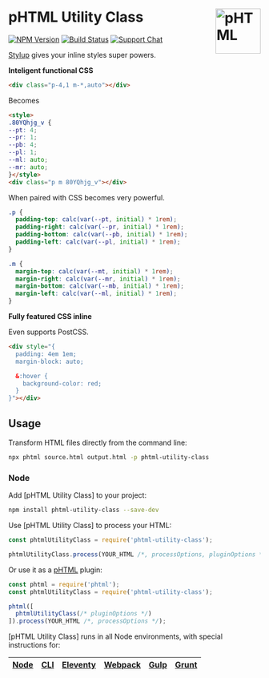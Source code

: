 # pHTML Utility Class [<img src="https://phtml.io/logo.svg" alt="pHTML" width="90" height="90" align="right">][phtml]

[![NPM Version][npm-img]][npm-url]
[![Build Status][cli-img]][cli-url]
[![Support Chat][git-img]][git-url]

[Stylup] gives your inline styles super powers.

__Inteligent functional CSS__

```html
<div class="p-4,1 m-*,auto"></div>
```

Becomes

```html
<style>
.80YQhjg_v {
--pt: 4;
--pr: 1;
--pb: 4;
--pl: 1;
--ml: auto;
--mr: auto;
}</style>
<div class="p m 80YQhjg_v"></div>
```

When paired with CSS becomes very powerful.

```css
.p {
  padding-top: calc(var(--pt, initial) * 1rem);
  padding-right: calc(var(--pr, initial) * 1rem);
  padding-bottom: calc(var(--pb, initial) * 1rem);
  padding-left: calc(var(--pl, initial) * 1rem);
}

.m {
  margin-top: calc(var(--mt, initial) * 1rem);
  margin-right: calc(var(--mr, initial) * 1rem);
  margin-bottom: calc(var(--mb, initial) * 1rem);
  margin-left: calc(var(--ml, initial) * 1rem);
}
```

__Fully featured CSS inline__

Even supports PostCSS.

```html
<div style="{
  padding: 4em 1em;
  margin-block: auto;

  &:hover {
    background-color: red;
  }
}"></div>
```

## Usage

Transform HTML files directly from the command line:

```bash
npx phtml source.html output.html -p phtml-utility-class
```

### Node

Add [pHTML Utility Class] to your project:

```bash
npm install phtml-utility-class --save-dev
```

Use [pHTML Utility Class] to process your HTML:

```js
const phtmlUtilityClass = require('phtml-utility-class');

phtmlUtilityClass.process(YOUR_HTML /*, processOptions, pluginOptions */);
```

Or use it as a [pHTML] plugin:

```js
const phtml = require('phtml');
const phtmlUtilityClass = require('phtml-utility-class');

phtml([
  phtmlUtilityClass(/* pluginOptions */)
]).process(YOUR_HTML /*, processOptions */);
```

[pHTML Utility Class] runs in all Node environments, with special instructions for:

| [Node](INSTALL.md#node) | [CLI](INSTALL.md#phtml-cli) | [Eleventy](INSTALL.md#eleventy) | [Webpack](INSTALL.md#webpack) | [Gulp](INSTALL.md#gulp) | [Grunt](INSTALL.md#grunt) |
| --- | --- | --- | --- | --- | --- |


[cli-img]: https://img.shields.io/travis/limitlessloop/phtml-utility-class.svg
[cli-url]: https://travis-ci.org/limitlessloop/phtml-utility-class
[git-img]: https://img.shields.io/badge/support-chat-blue.svg
[git-url]: https://gitter.im/phtmlorg/phtml
[npm-img]: https://img.shields.io/npm/v/phtml-utility-class.svg
[npm-url]: https://www.npmjs.com/package/phtml-utility-class

[pHTML]: https://github.com/phtmlorg/phtml
[Stylup]: https://github.com/limitlessloop/phtml-utility-class
